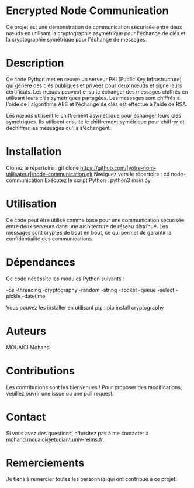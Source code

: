 # Encrypted Node Communication
Ce projet est une démonstration de communication sécurisée entre deux nœuds en utilisant la cryptographie asymétrique pour l'échange de clés et la cryptographie symétrique pour l'échange de messages.

# Description
Ce code Python met en œuvre un serveur PKI (Public Key Infrastructure) qui génère des clés publiques et privées pour deux nœuds et signe leurs certificats. Les nœuds peuvent ensuite échanger des messages chiffrés en utilisant leurs clés symétriques partagées. Les messages sont chiffrés à l'aide de l'algorithme AES et l'échange de clés est effectué à l'aide de RSA.

Les nœuds utilisent le chiffrement asymétrique pour échanger leurs clés symétriques. Ils utilisent ensuite le chiffrement symétrique pour chiffrer et déchiffrer les messages qu'ils s'échangent.

# Installation
Clonez le répertoire :
git clone https://github.com/[votre-nom-utilisateur]/node-communication.git
Naviguez vers le répertoire :
cd node-communication
Exécutez le script Python :
python3 main.py
# Utilisation
Ce code peut être utilisé comme base pour une communication sécurisée entre deux serveurs dans une architecture de réseau distribué. Les messages sont cryptés de bout en bout, ce qui permet de garantir la confidentialité des communications.

# Dépendances
Ce code nécessite les modules Python suivants :

-os
-threading
-cryptography
-random
-string
-socket
-queue
-select
-pickle
-datetime

Vous pouvez les installer en utilisant pip :
pip install cryptography

# Auteurs
MOUAICI Mohand

# Contributions
Les contributions sont les bienvenues ! Pour proposer des modifications, veuillez ouvrir une issue ou une pull request.

# Contact
Si vous avez des questions, n'hésitez pas à me contacter à mohand.mouaici@etudiant.univ-reims.fr.

# Remerciements
Je tiens à remercier toutes les personnes qui ont contribué à ce projet.

